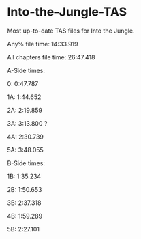 # Into-the-Jungle-TAS
Most up-to-date TAS files for Into the Jungle.

Any% file time:    14:33.919

All chapters file time: 26:47.418

A-Side times:

0:  0:47.787

1A: 1:44.652

2A: 2:19.859

3A: 3:13.800 ?

4A: 2:30.739

5A: 3:48.055


B-Side times:

1B:  1:35.234

2B:  1:50.653

3B:  2:37.318

4B:  1:59.289

5B:  2:27.101